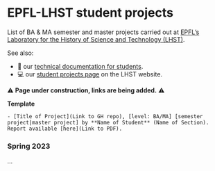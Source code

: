 # EPFL-LHST student projects

List of BA & MA semester and master projects carried out at [EPFL’s Laboratory for the History of Science and Technology (LHST)](https://www.epfl.ch/labs/lhst/).

See also:

- :wrench: our [technical documentation for students]().
- :computer: our [student projects page](https://www.epfl.ch/labs/lhst/laboratory-for-the-history-of-science-and-technology/student-projects/) on the LHST website.

:warning: **Page under construction, links are being added.** :warning:

**Template**
```
- [Title of Project](Link to GH repo), [level: BA/MA] [semester project|master project] by **Name of Student** (Name of Section). Report available [here](Link to PDF).
```

### Spring 2023

…
